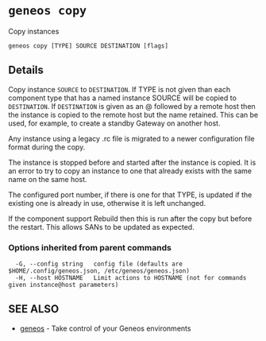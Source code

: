 # `geneos copy`

Copy instances

```text
geneos copy [TYPE] SOURCE DESTINATION [flags]
```

## Details

Copy instance `SOURCE` to `DESTINATION`. If TYPE is not given than each
component type that has a named instance SOURCE will be copied to
`DESTINATION`. If `DESTINATION` is given as an @ followed by a remote
host then the instance is copied to the remote host but the name
retained. This can be used, for example, to create a standby Gateway on
another host.

Any instance using a legacy .rc file is migrated to a newer
configuration file format during the copy.

The instance is stopped before and started after the instance is copied.
It is an error to try to copy an instance to one that already exists
with the same name on the same host.

The configured port number, if there is one for that TYPE, is updated if
the existing one is already in use, otherwise it is left unchanged.

If the component support Rebuild then this is run after the copy but
before the restart. This allows SANs to be updated as expected.

### Options inherited from parent commands

```text
  -G, --config string   config file (defaults are $HOME/.config/geneos.json, /etc/geneos/geneos.json)
  -H, --host HOSTNAME   Limit actions to HOSTNAME (not for commands given instance@host parameters)
```

## SEE ALSO

* [geneos](geneos.md)	 - Take control of your Geneos environments
